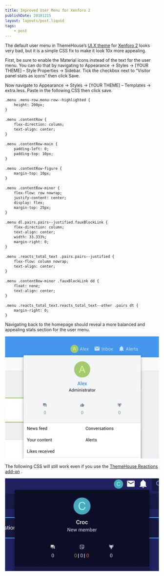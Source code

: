 ```yaml
---
title: Improved User Menu for Xenforo 2
publishDate: 20181215
layout: layouts/post.liquid
tags:
    - post
---
```


The default user menu in ThemeHouse’s [UI.X theme](https://www.themehouse.com/xenforo/2/themes/ui-x) for [Xenforo 2](https://xenforo.com) looks very bad, but it is a simple CSS fix to make it look 10x more appealing.

First, be sure to enable the Material icons instead of the text for the user menu. You can do that by navigating to Appearance -> Styles -> [YOUR THEME] – Style Properties -> Sidebar. Tick the checkbox next to “Visitor panel stats as icons” then click Save.

Now navigate to Appearance -> Styles -> [YOUR THEME] – Templates -> extra.less. Paste in the following CSS then click save.

```css{numberLines:true}
.menu .menu-row.menu-row--highlighted {
	height: 200px;
}

.menu .contentRow {
	flex-direction: column;
	text-align: center;
}

.menu .contentRow-main {
	padding-left: 0;
	padding-top: 10px;
}

.menu .contentRow-figure {
	margin-top: 10px;
}

.menu .contentRow-minor {
	flex-flow: row nowrap;
	justify-content: center;
	display: flex;
	margin-top: 25px;
}

.menu dl.pairs.pairs--justified.fauxBlockLink {
	flex-direction: column;
	text-align: center;
	width: 33.333%;
	margin-right: 0;
}

.menu .reacts_total_text .pairs.pairs--justified {
	flex-flow: column nowrap;
	text-align: center;
}

.menu .contentRow-minor .fauxBlockLink dd {
	float: none;
	text-align: center;
}

.menu .reacts_total_text.reacts_total_text--other .pairs dt {
	margin-right: 0;
}
```

Navigating back to the homepage should reveal a more balanced and appealing stats section for the user menu.

![](assets/86289163-358d0680-bbb9-11ea-9d17-8c92595394e3.webp)

The following CSS will still work even if you use the [ThemeHouse Reactions add-on](https://www.themehouse.com/xenforo/2/addons/reactions-plus) .

![](assets/86289184-42a9f580-bbb9-11ea-92be-92d350736393.webp)
